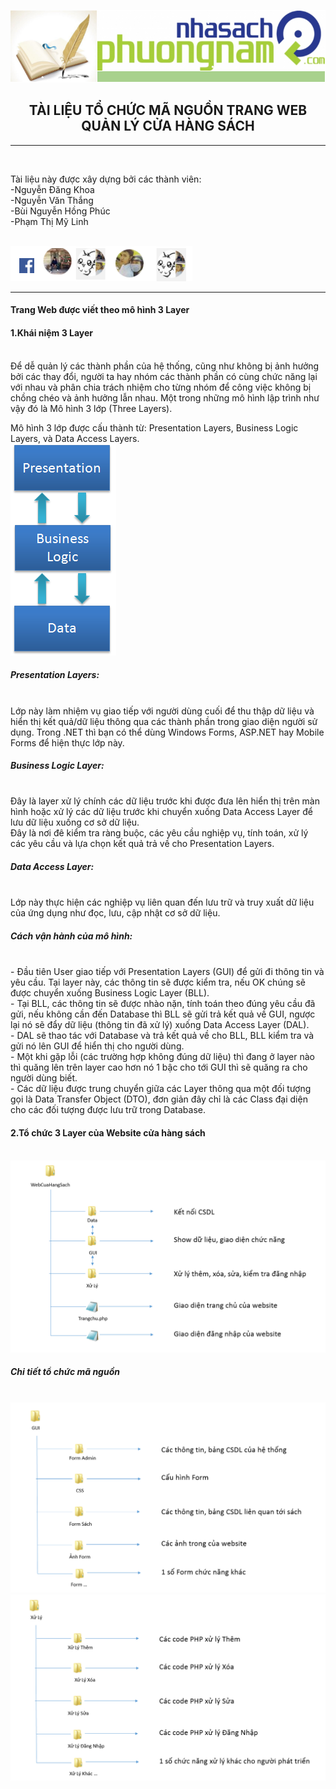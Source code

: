 <img src="https://github.com/Ketthucmon/PTPMNM-KT/blob/master/AnhTL/00.png" /><br/>
<center><H2>TÀI LIỆU TỔ CHỨC MÃ NGUỒN TRANG WEB QUẢN LÝ CỬA HÀNG SÁCH</H2></center>
<hr/></br>
<p>Tài liệu này được xây dựng bởi các thành viên:</br>
                      -Nguyễn Đăng Khoa</br>
                      -Nguyễn Văn Thắng</br>
                      -Bùi Nguyễn Hồng Phúc</br>
 	                    -Phạm Thị Mỹ Linh</p></br>
<img src="https://github.com/Ketthucmon/PTPMNM-KT/blob/master/AnhTL/10.png" /><br/>
<hr/>
<p><H4>Trang Web được viết theo mô hình 3 Layer</H4></p>
<p><H4>1.Khái niệm 3 Layer </H4><br/>
Để dễ quản lý các thành phần của hệ thống, cũng như không bị ảnh hưởng bởi các thay đổi, người ta hay nhóm các thành phần có cùng chức năng lại với nhau và phân chia trách nhiệm cho từng nhóm để công việc không bị chồng chéo và ảnh hưởng lẫn nhau. Một trong những mô hình lập trình như vậy đó là Mô hình 3 lớp (Three Layers).</br>

Mô hình 3 lớp được cấu thành từ: Presentation Layers, Business Logic Layers, và Data Access Layers.</br>
<img src="https://github.com/Ketthucmon/PTPMNM-KT/blob/master/AnhTCMN/01.png" /><br/>
<H5>Presentation Layers:</H5></br>
Lớp này làm nhiệm vụ giao tiếp với người dùng cuối để thu thập dữ liệu và hiển thị kết quả/dữ liệu thông qua các thành phần trong giao diện người sử dụng. Trong .NET thì bạn có thể dùng Windows Forms, ASP.NET hay Mobile Forms để hiện thực lớp này.</br>
<H5>Business Logic Layer:</H5></br>
Đây là layer xử lý chính các dữ liệu trước khi được đưa lên hiển thị trên màn hình hoặc xử lý các dữ liệu trước khi chuyển xuống Data Access Layer để lưu dữ liệu xuống cơ sở dữ liệu.</br>
Đây là nơi đê kiểm tra ràng buộc, các yêu cầu nghiệp vụ, tính toán, xử lý các yêu cầu và lựa chọn kết quả trả về cho Presentation Layers.</br>
<H5>Data Access Layer:</H5></br>
Lớp này thực hiện các nghiệp vụ liên quan đến lưu trữ và truy xuất dữ liệu của ứng dụng như đọc, lưu, cập nhật cơ sở dữ liệu.</br>
<H5>Cách vận hành của mô hình:</H5></br>
- Đầu tiên User giao tiếp với Presentation Layers (GUI) để gửi đi thông tin và yêu cầu. Tại layer này, các thông tin sẽ được kiểm tra, nếu OK chúng sẽ được chuyển xuống Business Logic Layer (BLL).</br>
- Tại BLL, các thông tin sẽ được nhào nặn, tính toán theo đúng yêu cầu đã gửi, nếu không cần đến Database thì BLL sẽ gửi trả kết quả về GUI, ngược lại nó sẽ đẩy dữ liệu (thông tin đã xử lý) xuống Data Access Layer (DAL).</br>
- DAL sẽ thao tác với Database và trả kết quả về cho BLL, BLL kiểm tra và gửi nó lên GUI để hiển thị cho người dùng.</br>
- Một khi gặp lỗi (các trường hợp không đúng dữ liệu) thì đang ở layer nào thì quăng lên trên layer cao hơn nó 1 bậc cho tới GUI thì sẽ quăng ra cho người dùng biết.</br>
- Các dữ liệu được trung chuyển giữa các Layer thông qua một đối tượng gọi là Data Transfer Object (DTO), đơn giản đây chỉ là các Class đại diện cho các đối tượng được lưu trữ trong Database.</br>

</p>
<p><H4>2.Tổ chức 3 Layer của Website cửa hàng sách</H4><br/>
<img src="https://github.com/Ketthucmon/PTPMNM-KT/blob/master/AnhTCMN/02.png" /><br/>
<H5>Chi tiết tổ chức mã nguồn</H5></br>
<img src="https://github.com/Ketthucmon/PTPMNM-KT/blob/master/AnhTCMN/03.png" /><br/>
<img src="https://github.com/Ketthucmon/PTPMNM-KT/blob/master/AnhTCMN/04.png" /><br/>
</p>

